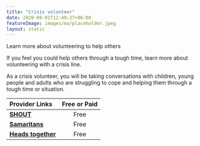 ```yaml
---
title: "Crisis volunteer"
date: 2020-09-01T12:49:27+06:00
featureImage: images/ma/placeholder.jpeg
layout: static
---
```


Learn more about volunteering to help others

If you feel you could help others through a tough time, learn more about volunteering with a crisis line.

As a crisis volunteer, you will be taking conversations with children, young people and adults who are struggling to cope and helping them through a tough time or situation.

| Provider Links      | Free or Paid  |  
| :-----------          | :--------------:      |  
| [**SHOUT**](https://giveusashout.org/get-involved/volunteer-shout/) | Free | 
| [**Samaritans**](https://www.samaritans.org/wales/support-us/volunteer/) | Free | 
| [**Heads together**](https://www.headstogether.org.uk/volunteer/) | Free | 
  

<br/><br/>






